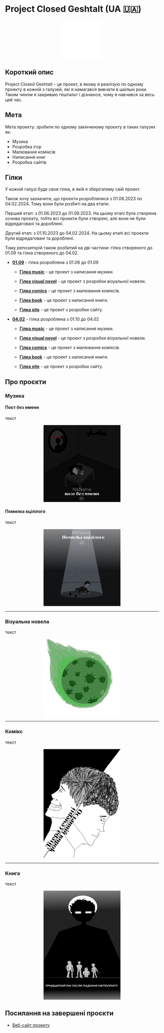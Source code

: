 # Project Closed Geshtalt (UA :ukraine:)
<p align="center">
  <img src='logo-light.png' alt='logo' center style='width: 25%'>
</p>

## Короткий опис

Project Closed Geshtalt - це проект, в якому я реалізую по одному проекту в кожній з галузей, які я намагався вивчати в шкільні роки. Таким чином я закриваю гештальт і дізнаюся, чому я навчився за весь цей час.

## Мета

Мета проекту: зробити по одному закінченому проєкту в таких галузях як:

* Музика
* Розробка ігор
* Малювання коміксів
* Написання книг
* Розробка сайтів

## Гілки

У кожній галузі буде своя гілка, в якій я зберігатиму свій проект.

Також хочу зазначити, що проєкти розроблялися з 01.06.2023 по 04.02.2024. Тому вони були розбиті на два етапи:

Перший етап: з 01.06.2023 до 01.09.2023. На цьому етапі була створена основа проєкту, тобто всі проекти були створені, але вони не були відредаговані та дороблені.
    
Другий етап: з 01.10.2023 до 04.02.2024. На цьому етапі всі проекти були відредаговані та дороблені.

Тому репозиторій також розбитий на дві частини: гілка створеного до 01.09 та гілка створеного до 04.02.

* [**01.09**](01.09/) - гілка розроблена з 01.06 до 01.09

  * [**Гілка music**](01.09/Music) - це проект з написання музики.
  
  * [**Гілка visual novel**](01.09//Visual_Novel/) - це проект з розробки візуальної новели.
  
  * [**Гілка comics**](01.09/Comics/) - це проект з малювання коміксів.
  
  * [**Гілка book**](01.09/Book/) - це проект з написання книги.
  
  * [**Гілка site**](01.09/Site/) - це проект з розробки сайту.

* [**04.02**](04.02/) - гілка розроблена з 01.10 до 04.02

  * [**Гілка music**](04.02//Music) - це проект з написання музики.
  
  * [**Гілка visual novel**](04.02//Visual_Novel/) - це проект з розробки візуальної новели.
  
  * [**Гілка comics**](04.02/Comics/) - це проект з малювання коміксів.
  
  * [**Гілка book**](04.02/Book/) - це проект з написання книги.
  
  * [**Гілка site**](04.02/Site/) - це проект з розробки сайту.


## Про проєкти

### Музика

#### Поєт без имени

текст
<p align="center">
  <img src='01.09/Site/img/album1.jpg' alt='Обкладинка альбому №1' center style='width: 50%'>
</p>


#### Помилка вцілілого

текст
<p align="center">
  <img src='01.09/Site/img/album2.jpg' alt='Обкладинка альбому №2' center style='width: 50%'>
</p>

___

### Візуальна новела

текст
<p align="center">
  <img src='01.09/Site/img/visual-novel.png' alt='Іконка візуальної новели' center style='width: 50%'>
</p>

___

### Комікс

текст
<p align="center">
  <img src='01.09/Site/img/comics.png' alt='Обкладинка коміксу' center style='width: 50%'>
</p>

___

### Книга

текст
<p align="center">
  <img src='01.09/Site/img/book.png' alt='Обкладинка коміксу' center style='width: 50%'>
</p>

## Посилання на завершені проєкти

* [Веб-сайт проекту](https://poroject-close-geshtalt.netlify.app/)
<!-- SoundCloud -->
<!-- Itch.io -->
<!-- Honey Manga -->
<!-- Літота -->